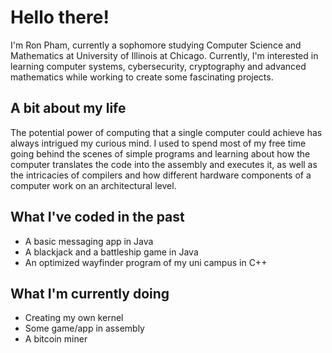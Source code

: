 # Hello there!
I'm Ron Pham, currently a sophomore studying Computer Science and Mathematics at University of Illinois at Chicago. Currently, I'm interested in learning computer systems, cybersecurity, cryptography and advanced mathematics while working to create some fascinating projects.

## A bit about my life
The potential power of computing that a single computer could achieve has always intrigued my curious mind. I used to spend most of my free time going behind the scenes of simple programs and learning about how the computer translates the code into the assembly and executes it, as well as the intricacies of compilers and how different hardware components of a computer work on an architectural level. 

## What I've coded in the past
- A basic messaging app in Java
- A blackjack and a battleship game in Java
- An optimized wayfinder program of my uni campus in C++

## What I'm currently doing
- Creating my own kernel
- Some game/app in assembly
- A bitcoin miner


